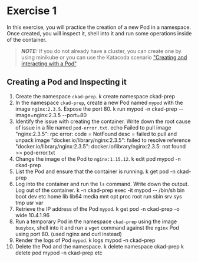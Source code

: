 # Exercise 1

In this exercise, you will practice the creation of a new Pod in a namespace. Once created, you will inspect it, shell into it and run some operations inside of the container.

> **_NOTE:_** If you do not already have a cluster, you can create one by using minikube or you can use the Katacoda scenario ["Creating and interacting with a Pod"](https://learning.oreilly.com/scenarios/2-1-ckad-pods/9781098104818/).

## Creating a Pod and Inspecting it

1. Create the namespace `ckad-prep`.
k create namespace ckad-prep
2. In the namespace `ckad-prep`, create a new Pod named `mypod` with the image `nginx:2.3.5`. Expose the port 80.
k run mypod -n ckad-prep --image=nginx:2.3.5 --port=80
3. Identify the issue with creating the container. Write down the root cause of issue in a file named `pod-error.txt`.
echo Failed to pull image "nginx:2.3.5": rpc error: code = NotFound desc = failed to pull and unpack image "docker.io/library/nginx:2.3.5": failed to resolve reference "docker.io/library/nginx:2.3.5": docker.io/library/nginx:2.3.5: not found >> pod-error.txt
4. Change the image of the Pod to `nginx:1.15.12`.
k edit pod mypod -n ckad-prep
5. List the Pod and ensure that the container is running.
k get pod -n ckad-prep
6. Log into the container and run the `ls` command. Write down the output. Log out of the container.
k -n ckad-prep exec -it mypod -- /bin/sh
bin  boot  dev  etc  home  lib  lib64  media  mnt  opt  proc  root  run  sbin  srv  sys  tmp  usr  var
7. Retrieve the IP address of the Pod `mypod`.
k get pod -n ckad-prep -o wide
10.4.1.96
8. Run a temporary Pod in the namespace `ckad-prep` using the image `busybox`, shell into it and run a `wget` command against the `nginx` Pod using port 80.
(used nginx and curl instead)
9. Render the logs of Pod `mypod`.
k logs mypod -n ckad-prep
10. Delete the Pod and the namespace.
k delete namespace ckad-prep
k delete pod mypod -n ckad-prep
etc